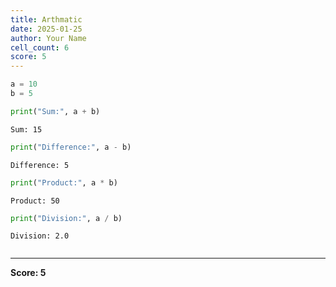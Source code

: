 ```yaml
---
title: Arthmatic
date: 2025-01-25
author: Your Name
cell_count: 6
score: 5
---
```


```python
a = 10
b = 5
```


```python
print("Sum:", a + b)
```

    Sum: 15



```python
print("Difference:", a - b)
```

    Difference: 5



```python
print("Product:", a * b)
```

    Product: 50



```python
print("Division:", a / b)
```

    Division: 2.0



```python

```


---
**Score: 5**
